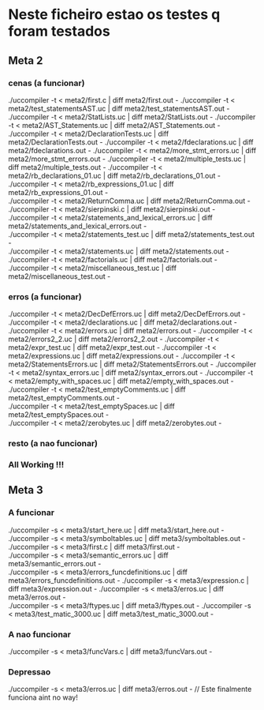 # Neste ficheiro estao os testes q foram testados

## Meta 2

### cenas (a funcionar)

./uccompiler -t < meta2/first.c | diff meta2/first.out -
./uccompiler -t < meta2/test_statementsAST.uc | diff meta2/test_statementsAST.out -
./uccompiler -t < meta2/StatLists.uc | diff meta2/StatLists.out -
./uccompiler -t < meta2/AST_Statements.uc | diff meta2/AST_Statements.out -
./uccompiler -t < meta2/DeclarationTests.uc | diff meta2/DeclarationTests.out -
./uccompiler -t < meta2/fdeclarations.uc | diff meta2/fdeclarations.out -
./uccompiler -t < meta2/more_stmt_errors.uc | diff meta2/more_stmt_errors.out -
./uccompiler -t < meta2/multiple_tests.uc | diff meta2/multiple_tests.out -
./uccompiler -t < meta2/rb_declarations_01.uc | diff meta2/rb_declarations_01.out -
./uccompiler -t < meta2/rb_expressions_01.uc | diff meta2/rb_expressions_01.out -                                       
./uccompiler -t < meta2/ReturnComma.uc | diff meta2/ReturnComma.out -
./uccompiler -t < meta2/sierpinski.c | diff meta2/sierpinski.out -
./uccompiler -t < meta2/statements_and_lexical_errors.uc | diff meta2/statements_and_lexical_errors.out -               
./uccompiler -t < meta2/statements_test.uc | diff meta2/statements_test.out -                                           
./uccompiler -t < meta2/statements.uc | diff meta2/statements.out -                                                     
./uccompiler -t < meta2/factorials.uc | diff meta2/factorials.out -                     
./uccompiler -t < meta2/miscellaneous_test.uc | diff meta2/miscellaneous_test.out -        

### erros (a funcionar)

./uccompiler -t < meta2/DecDefErrors.uc | diff meta2/DecDefErrors.out -
./uccompiler -t < meta2/declarations.uc | diff meta2/declarations.out -
./uccompiler -t < meta2/errors.uc | diff meta2/errors.out -
./uccompiler -t < meta2/errors2_2.uc | diff meta2/errors2_2.out -
./uccompiler -t < meta2/expr_test.uc | diff meta2/expr_test.out -
./uccompiler -t < meta2/expressions.uc | diff meta2/expressions.out -
./uccompiler -t < meta2/StatementsErrors.uc | diff meta2/StatementsErrors.out -
./uccompiler -t < meta2/syntax_errors.uc | diff meta2/syntax_errors.out -
./uccompiler -t < meta2/empty_with_spaces.uc | diff meta2/empty_with_spaces.out -           
./uccompiler -t < meta2/test_emptyComments.uc | diff meta2/test_emptyComments.out -         
./uccompiler -t < meta2/test_emptySpaces.uc | diff meta2/test_emptySpaces.out -             
./uccompiler -t < meta2/zerobytes.uc | diff meta2/zerobytes.out -                           

### resto (a nao funcionar)

### All Working !!!

## Meta 3

### A funcionar

./uccompiler -s < meta3/start_here.uc | diff meta3/start_here.out -
./uccompiler -s < meta3/symboltables.uc | diff meta3/symboltables.out -
./uccompiler -s < meta3/first.c | diff meta3/first.out -                                    
./uccompiler -s < meta3/semantic_errors.uc | diff meta3/semantic_errors.out -                
./uccompiler -s < meta3/errors_funcdefinitions.uc | diff meta3/errors_funcdefinitions.out -
./uccompiler -s < meta3/expression.c | diff meta3/expression.out -
./uccompiler -s < meta3/erros.uc | diff meta3/erros.out -                
./uccompiler -s < meta3/ftypes.uc | diff meta3/ftypes.out -
./uccompiler -s < meta3/test_matic_3000.uc | diff meta3/test_matic_3000.out -

### A nao funcionar
./uccompiler -s < meta3/funcVars.c | diff meta3/funcVars.out -

### Depressao

./uccompiler -s < meta3/erros.uc | diff meta3/erros.out -       // Este finalmente funciona aint no way!


